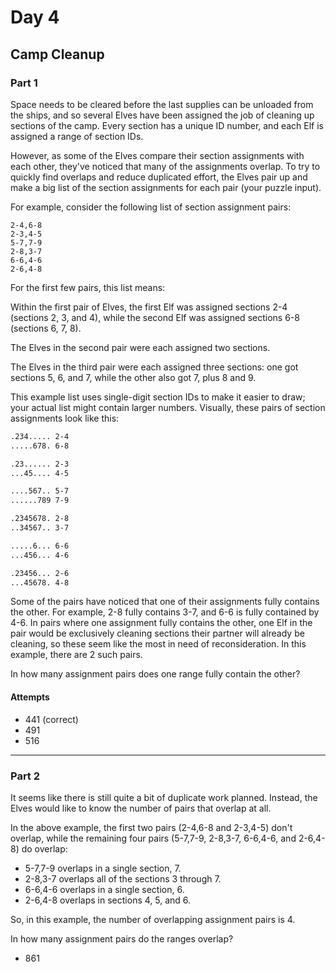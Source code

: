# Day 4

## Camp Cleanup

### Part 1

Space needs to be cleared before the last supplies can be unloaded from the ships, and so several Elves
have been assigned the job of cleaning up sections of the camp. Every section has a unique ID number,
and each Elf is assigned a range of section IDs.

However, as some of the Elves compare their section assignments with each other, they've noticed that many
of the assignments overlap. To try to quickly find overlaps and reduce duplicated effort, the Elves pair
up and make a big list of the section assignments for each pair (your puzzle input).

For example, consider the following list of section assignment pairs:

```dotenv
2-4,6-8
2-3,4-5
5-7,7-9
2-8,3-7
6-6,4-6
2-6,4-8
```

For the first few pairs, this list means:

Within the first pair of Elves, the first Elf was assigned sections 2-4 (sections 2, 3, and 4), while the
second Elf was assigned sections 6-8 (sections 6, 7, 8).

The Elves in the second pair were each assigned two sections.

The Elves in the third pair were each assigned three sections: one got sections 5, 6, and 7, while the
other also got 7, plus 8 and 9.

This example list uses single-digit section IDs to make it easier to draw; your actual list might contain
larger numbers. Visually, these pairs of section assignments look like this:

```bash
.234..... 2-4
.....678. 6-8

.23...... 2-3
...45.... 4-5

....567.. 5-7
......789 7-9

.2345678. 2-8
..34567.. 3-7

.....6... 6-6
...456... 4-6

.23456... 2-6
...45678. 4-8
```

Some of the pairs have noticed that one of their assignments fully contains the other. For example, 2-8 fully
contains 3-7, and 6-6 is fully contained by 4-6. In pairs where one assignment fully contains the other, one
Elf in the pair would be exclusively cleaning sections their partner will already be cleaning, so these seem
like the most in need of reconsideration. In this example, there are 2 such pairs.

In how many assignment pairs does one range fully contain the other?

#### Attempts

- 441 (correct)
- 491
- 516

---

### Part 2

It seems like there is still quite a bit of duplicate work planned. Instead, the Elves would
like to know the number of pairs that overlap at all.

In the above example, the first two pairs (2-4,6-8 and 2-3,4-5) don't overlap, while the
remaining four pairs (5-7,7-9, 2-8,3-7, 6-6,4-6, and 2-6,4-8) do overlap:

- 5-7,7-9 overlaps in a single section, 7.
- 2-8,3-7 overlaps all of the sections 3 through 7.
- 6-6,4-6 overlaps in a single section, 6.
- 2-6,4-8 overlaps in sections 4, 5, and 6.

So, in this example, the number of overlapping assignment pairs is 4.

In how many assignment pairs do the ranges overlap?

- 861
